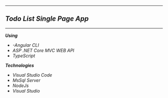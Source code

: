 ***

## *Todo List Single Page App*

***

***Using***

 - *-Angular CLI*
 - *ASP .NET Core MVC WEB API*
 - *TypeScript*
 
  ***Technologies***
 
 - *Visual Studio Code*
 - *MsSql Server*
 - *NodeJs*
 - *Visual Studio*
